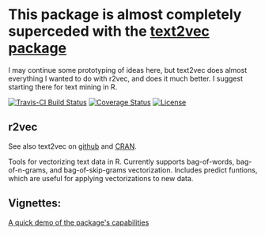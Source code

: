 # This package is almost completely superceded with the [text2vec package](https://github.com/dselivanov/text2vec)
I may continue some prototyping of ideas here, but text2vec does almost everything I wanted to do with r2vec, and does it much better.  I suggest starting there for text mining in R.

[![Travis-CI Build Status](https://travis-ci.org/zachmayer/r2vec.svg?branch=master)](https://travis-ci.org/zachmayer/r2vec)
[![Coverage Status](https://coveralls.io/repos/zachmayer/r2vec/badge.svg?branch=master&service=github)](https://coveralls.io/github/zachmayer/r2vec?branch=master)
[![License](http://img.shields.io/:license-mit-blue.svg?style=flat)](http://badges.mit-license.org)

## r2vec
See also text2vec on [github](https://github.com/dselivanov/text2vec) and [CRAN](https://cran.rstudio.com/web/packages/text2vec/index.html).

Tools for vectorizing text data in R.  Currently supports bag-of-words, bag-of-n-grams, and bag-of-skip-grams vectorization.  Includes predict funtions, which are useful for applying vectorizations to new data.

## Vignettes:
[A quick demo of the package's capabilities](https://cdn.rawgit.com/zachmayer/r2vec/master/inst/doc/Demo.html)
